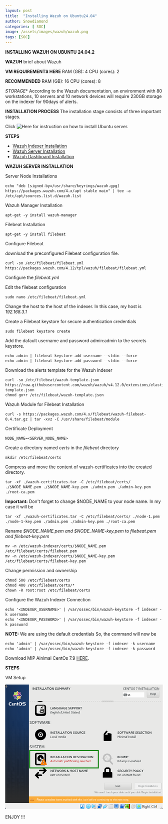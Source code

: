 ```yaml
---
layout: post
title:  "Installing Wazuh on Ubuntu24.04"
author: Snowdiamond
categories: [ SOC]
image: /assets/images/wazuh/wazuh.png
tags: [SOC]
---
```

**INSTALLING WAZUH ON UBUNTU 24.04.2**

**WAZUH**
brief about Wazuh

**VM REQUIREMENTS HERE**
RAM (GB): 4
CPU (cores): 2

**RECOMMENDED**
RAM (GB): 16
CPU (cores): 8

*STORAGE**
According to the Wazuh documentation, an environment with 80 workstations, 10 servers and 10 network devices will require 230GB storage on the indexer for 90days of alerts.

**INSTALLATION PROCESS**
The installation stage consists of three important stages.

Click ![Here]() for instruction on how to install Ubuntu server.

**STEPS** 
- [Wazuh Indexer Installation]()
- [Wazuh Server Installation]()
- [Wazuh Dashboard Installation]()


**WAZUH SERVER INSTALLATION**

Server Node Installations

```
echo "deb [signed-by=/usr/share/keyrings/wazuh.gpg] https://packages.wazuh.com/4.x/apt stable main" | tee -a /etc/apt/sources.list.d/wazuh.list
```

Wazuh Manager Installation
```
apt-get -y install wazuh-manager
```
Filebeat Installation

```
apt-get -y install filebeat
```

Configure Filebeat

download the preconfigured Filebeat configuration file.

```
curl -so /etc/filebeat/filebeat.yml https://packages.wazuh.com/4.12/tpl/wazuh/filebeat/filebeat.yml
```
Configure the *filebeat.yml*

Edit the filebeat configuration
```
sudo nano /etc/filebeat/filebeat.yml
```
Change the host to the host of the indexer. In this case, my host is *192.168.3.1*

Create a Filebeat keystore for secure authentication credentials

```
sudo filebeat keystore create
```
Add the dafault username and password admin:admin to the secrets keystore.

```
echo admin | filebeat keystore add username --stdin --force
echo admin | filebeat keystore add password --stdin --force
```

Download the alerts template for the Wazuh indexer

```
curl -so /etc/filebeat/wazuh-template.json https://raw.githubusercontent.com/wazuh/wazuh/v4.12.0/extensions/elasticsearch/7.x/wazuh-template.json
chmod go+r /etc/filebeat/wazuh-template.json
```

Wazuh Module for Filebeat Installation 

```
curl -s https://packages.wazuh.com/4.x/filebeat/wazuh-filebeat-0.4.tar.gz | tar -xvz -C /usr/share/filebeat/module
```

Certificate Deployment

```
NODE_NAME=<SERVER_NODE_NAME>
```
Create a directory named *certs* in the *filebeat* directory

```
mkdir /etc/filebeat/certs
```

Compress and move the content of wazuh-certificates into the created directory.

```
tar -xf ./wazuh-certificates.tar -C /etc/filebeat/certs/ ./$NODE_NAME.pem ./$NODE_NAME-key.pem ./admin.pem ./admin-key.pem ./root-ca.pem
```
**Important:** Don't forget to change $NODE_NAME to your node name. In my case it will be 

```
tar -xf ./wazuh-certificates.tar -C /etc/filebeat/certs/ ./node-1.pem ./node-1-key.pem ./admin.pem ./admin-key.pem ./root-ca.pem
```
Rename *$NODE_NAME.pem and $NODE_NAME-key.pem* to *filebeat.pem and filebeat-key.pem*

```
mv -n /etc/wazuh-indexer/certs/$NODE_NAME.pem /etc/filebeat/certs/filebeat.pem
mv -n /etc/wazuh-indexer/certs/$NODE_NAME-key.pem /etc/filebeat/certs/filebeat-key.pem
```

Change permission and ownership

```
chmod 500 /etc/filebeat/certs
chmod 400 /etc/filebeat/certs/*
chown -R root:root /etc/filebeat/certs
```

Configure the Wazuh Indexer Connection

```
echo '<INDEXER_USERNAME>' | /var/ossec/bin/wazuh-keystore -f indexer -k username
echo '<INDEXER_PASSWORD>' | /var/ossec/bin/wazuh-keystore -f indexer -k password
```
**NOTE:** We are using the default credentials
So, the command will now be

```
echo 'admin' | /var/ossec/bin/wazuh-keystore -f indexer -k username
echo 'admin' | /var/ossec/bin/wazuh-keystore -f indexer -k password
```

Download MIP Ainimal CentOs 7.9  [HERE](https://vault.centos.org/7.9.2009/isos/x86_64/).


**STEPS**

VM Setup




!["CentOS"](/assets/images/centos/centos-3.png)



ENJOY !!!